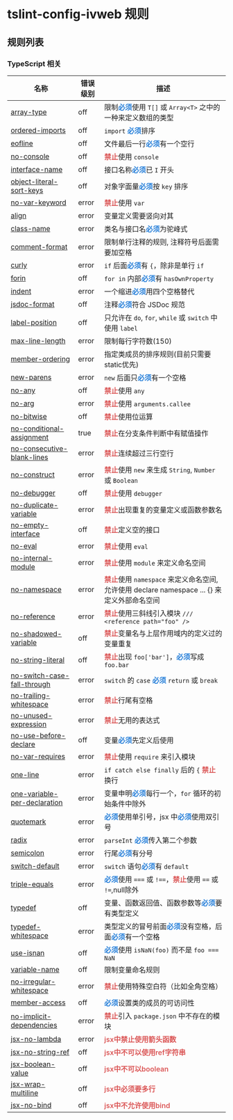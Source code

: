 # tslint-config-ivweb 规则

## 规则列表

### TypeScript 相关

<table>
    <thead>
        <tr>
            <th>名称</th>
            <th>错误级别</th>
            <th>描述</th>
        </tr>
    </thead>
    <tbody>
        <tr>
            <td><a href="https://palantir.github.io/tslint/rules/array-type/">array-type</a></td>
            <td>off</td>
            <td>限制<strong style="color:#267fd9; font-weight:600;">必须</strong>使用 <code>T[]</code> 或 <code>Array&lt;T&gt;</code> 之中的一种来定义数组的类型</td>
        </tr>
        <tr>
            <td><a href="https://palantir.github.io/tslint/rules/ordered-imports/">ordered-imports</a></td>
            <td>off</td>
            <td><code>import</code> <strong style="color:#267fd9; font-weight:600;">必须</strong>排序</td>
        </tr>
        <tr>
            <td><a href="https://palantir.github.io/tslint/rules/eofline/">eofline</a></td>
            <td>off</td>
            <td>文件最后一行<strong style="color:#267fd9; font-weight:600;">必须</strong>有一个空行</td>
        </tr>
        <tr>
            <td><a href="https://palantir.github.io/tslint/rules/no-console/">no-console</a></td>
            <td>off</td>
            <td><strong style="color:#db5757; font-weight:600;">禁止</strong>使用 <code>console</code></td>
        </tr>
        <tr>
            <td><a href="https://palantir.github.io/tslint/rules/interface-name/">interface-name</a></td>
            <td>off</td>
            <td>接口名称<strong style="color:#267fd9; font-weight:600;">必须</strong>已 <code>I</code> 开头</td>
        </tr>
        <tr>
            <td><a href="https://palantir.github.io/tslint/rules/object-literal-sort-keys/">object-literal-sort-keys</a></td>
            <td>off</td>
            <td>对象字面量<strong style="color:#267fd9; font-weight:600;">必须</strong>按 <code>key</code> 排序</td>
        </tr>
        <tr>
            <td><a href="https://palantir.github.io/tslint/rules/no-var-keyword/">no-var-keyword</a></td>
            <td>error</td>
            <td><strong style="color:#db5757; font-weight:600;">禁止</strong>使用 <code>var</code></td>
        </tr>
        <tr>
            <td><a href="https://palantir.github.io/tslint/rules/align/">align</a></td>
            <td>error</td>
            <td>变量定义需要竖向对其</td>
        </tr>
        <tr>
            <td><a href="https://palantir.github.io/tslint/rules/class-name/">class-name</a></td>
            <td>error</td>
            <td>类名与接口名<strong style="color:#267fd9; font-weight:600;">必须</strong>为驼峰式</td>
        </tr>
        <tr>
            <td><a href="https://palantir.github.io/tslint/rules/comment-format/">comment-format</a></td>
            <td>error</td>
            <td>限制单行注释的规则, 注释符号后面需要加空格</td>
        </tr>
        <tr>
            <td><a href="https://palantir.github.io/tslint/rules/curly/">curly</a></td>
            <td>error</td>
            <td><code>if</code> 后面<strong style="color:#267fd9; font-weight:600;">必须</strong>有 <code>{</code>，除非是单行 <code>if</code></td>
        </tr>
        <tr>
            <td><a href="https://palantir.github.io/tslint/rules/forin/">forin</a></td>
            <td>off</td>
            <td><code>for in</code> 内部<strong style="color:#267fd9; font-weight:600;">必须</strong>有 <code>hasOwnProperty</code></td>
        </tr>
        <tr>
            <td><a href="https://palantir.github.io/tslint/rules/indent/">indent</a></td>
            <td>error</td>
            <td>一个缩进<strong style="color:#267fd9; font-weight:600;">必须</strong>用四个空格替代</td>
        </tr>
        <tr>
            <td><a href="https://palantir.github.io/tslint/rules/jsdoc-format/">jsdoc-format</a></td>
            <td>off</td>
            <td>注释<strong style="color:#267fd9; font-weight:600;">必须</strong>符合 JSDoc 规范</td>
        </tr>
        <tr>
            <td><a href="https://palantir.github.io/tslint/rules/label-position/">label-position</a></td>
            <td>off</td>
            <td>只允许在 <code>do</code>, <code>for</code>, <code>while</code> 或 <code>switch</code> 中使用 <code>label</code></td>
        </tr>
        <tr>
            <td><a href="https://palantir.github.io/tslint/rules/max-line-length/">max-line-length</a></td>
            <td>error</td>
            <td>限制每行字符数(150)</td>
        </tr>
        <tr>
            <td><a href="https://palantir.github.io/tslint/rules/member-ordering/">member-ordering</a></td>
            <td>error</td>
            <td>指定类成员的排序规则(目前只需要static优先)</td>
        </tr>
        <tr>
            <td><a href="https://palantir.github.io/tslint/rules/new-parens/">new-parens</a></td>
            <td>error</td>
            <td><code>new</code> 后面只<strong style="color:#267fd9; font-weight:600;">必须</strong>有一个空格</td>
        </tr>
        <tr>
            <td><a href="https://palantir.github.io/tslint/rules/no-any/">no-any</a></td>
            <td>off</td>
            <td><strong style="color:#db5757; font-weight:600;">禁止</strong>使用 <code>any</code></td>
        </tr>
        <tr>
            <td><a href="https://palantir.github.io/tslint/rules/no-arg/">no-arg</a></td>
            <td>error</td>
            <td><strong style="color:#db5757; font-weight:600;">禁止</strong>使用 <code>arguments.callee</code></td>
        </tr>
        <tr>
            <td><a href="https://palantir.github.io/tslint/rules/no-bitwise/">no-bitwise</a></td>
            <td>off</td>
            <td><strong style="color:#db5757; font-weight:600;">禁止</strong>使用位运算</td>
        </tr>
        <tr>
            <td><a href="https://palantir.github.io/tslint/rules/no-conditional-assignment/">no-conditional-assignment</a></td>
            <td>true</td>
            <td><strong style="color:#db5757; font-weight:600;">禁止</strong>在分支条件判断中有赋值操作</td>
        </tr>
        <tr>
            <td><a href="https://palantir.github.io/tslint/rules/no-consecutive-blank-lines/">no-consecutive-blank-lines</a></td>
            <td>error</td>
            <td><strong style="color:#db5757; font-weight:600;">禁止</strong>连续超过三行空行</td>
        </tr>
        <tr>
            <td><a href="https://palantir.github.io/tslint/rules/no-construct/">no-construct</a></td>
            <td>error</td>
            <td><strong style="color:#db5757; font-weight:600;">禁止</strong>使用 <code>new</code> 来生成 <code>String</code>, <code>Number</code> 或 <code>Boolean</code></td>
        </tr>
        <tr>
            <td><a href="https://palantir.github.io/tslint/rules/no-debugger/">no-debugger</a></td>
            <td>off</td>
            <td><strong style="color:#db5757; font-weight:600;">禁止</strong>使用 <code>debugger</code></td>
        </tr>
        <tr>
            <td><a href="https://palantir.github.io/tslint/rules/no-duplicate-variable/">no-duplicate-variable</a></td>
            <td>error</td>
            <td><strong style="color:#db5757; font-weight:600;">禁止</strong>出现重复的变量定义或函数参数名</td>
        </tr>
        <tr>
            <td><a href="https://palantir.github.io/tslint/rules/no-empty-interface/">no-empty-interface</a></td>
            <td>off</td>
            <td><strong style="color:#db5757; font-weight:600;">禁止</strong>定义空的接口</td>
        </tr>
        <tr>
            <td><a href="https://palantir.github.io/tslint/rules/no-eval/">no-eval</a></td>
            <td>error</td>
            <td><strong style="color:#db5757; font-weight:600;">禁止</strong>使用 <code>eval</code></td>
        </tr>
        <tr>
            <td><a href="https://palantir.github.io/tslint/rules/no-internal-module/">no-internal-module</a></td>
            <td>error</td>
            <td><strong style="color:#db5757; font-weight:600;">禁止</strong>使用 <code>module</code> 来定义命名空间</td>
        </tr>
        <tr>
            <td><a href="https://palantir.github.io/tslint/rules/no-namespace/">no-namespace</a></td>
            <td>error</td>
            <td><strong style="color:#db5757; font-weight:600;">禁止</strong>使用 <code>namespace</code> 来定义命名空间,允许使用 declare namespace ... {} 来定义外部命名空间</td>
        </tr>
        <tr>
            <td><a href="https://palantir.github.io/tslint/rules/no-reference/">no-reference</a></td>
            <td>error</td>
            <td><strong style="color:#db5757; font-weight:600;">禁止</strong>使用三斜线引入模块 <code>/// &lt;reference path="foo" /&gt;</code></td>
        </tr>
        <tr>
            <td><a href="https://palantir.github.io/tslint/rules/no-shadowed-variable/">no-shadowed-variable</a></td>
            <td>off</td>
            <td><strong style="color:#db5757; font-weight:600;">禁止</strong>变量名与上层作用域内的定义过的变量重复</td>
        </tr>
        <tr>
            <td><a href="https://palantir.github.io/tslint/rules/no-string-literal/">no-string-literal</a></td>
            <td>off</td>
            <td><strong style="color:#db5757; font-weight:600;">禁止</strong>出现 <code>foo['bar']</code>，<strong style="color:#267fd9; font-weight:600;">必须</strong>写成 <code>foo.bar</code></td>
        </tr>
        <tr>
            <td><a href="https://palantir.github.io/tslint/rules/no-switch-case-fall-through/">no-switch-case-fall-through</a></td>
            <td>error</td>
            <td><code>switch</code> 的 <code>case</code> <strong style="color:#267fd9; font-weight:600;">必须</strong> <code>return</code> 或 <code>break</code></td>
        </tr>
        <tr>
            <td><a href="https://palantir.github.io/tslint/rules/no-trailing-whitespace/">no-trailing-whitespace</a></td>
            <td>error</td>
            <td><strong style="color:#db5757; font-weight:600;">禁止</strong>行尾有空格</td>
        </tr>
        <tr>
            <td><a href="https://palantir.github.io/tslint/rules/no-unused-expression/">no-unused-expression</a></td>
            <td>error</td>
            <td><strong style="color:#db5757; font-weight:600;">禁止</strong>无用的表达式</td>
        </tr>
        <tr>
            <td><a href="https://palantir.github.io/tslint/rules/no-use-before-declare/">no-use-before-declare</a></td>
            <td>off</td>
            <td>变量<strong style="color:#267fd9; font-weight:600;">必须</strong>先定义后使用</td>
        </tr>
        <tr>
            <td><a href="https://palantir.github.io/tslint/rules/no-var-requires/">no-var-requires</a></td>
            <td>error</td>
            <td><strong style="color:#db5757; font-weight:600;">禁止</strong>使用 <code>require</code> 来引入模块</td>
        </tr>
        <tr>
            <td><a href="https://palantir.github.io/tslint/rules/one-line/">one-line</a></td>
            <td>error</td>
            <td><code>if catch else finally</code> 后的 <code>{</code> <strong style="color:#db5757; font-weight:600;">禁止</strong>换行</td>
        </tr>
        <tr>
            <td><a href="https://palantir.github.io/tslint/rules/one-variable-per-declaration/">one-variable-per-declaration</a></td>
            <td>error</td>
            <td>变量申明<strong style="color:#267fd9; font-weight:600;">必须</strong>每行一个，<code>for</code> 循环的初始条件中除外</td>
        </tr>
        <tr>
            <td><a href="https://palantir.github.io/tslint/rules/quotemark/">quotemark</a></td>
            <td>error</td>
            <td><strong style="color:#267fd9; font-weight:600;">必须</strong>使用单引号，jsx 中<strong style="color:#267fd9; font-weight:600;">必须</strong>使用双引号</td>
        </tr>
        <tr>
            <td><a href="https://palantir.github.io/tslint/rules/radix/">radix</a></td>
            <td>error</td>
            <td><code>parseInt</code> <strong style="color:#267fd9; font-weight:600;">必须</strong>传入第二个参数</td>
        </tr>
        <tr>
            <td><a href="https://palantir.github.io/tslint/rules/semicolon/">semicolon</a></td>
            <td>error</td>
            <td>行尾<strong style="color:#267fd9; font-weight:600;">必须</strong>有分号</td>
        </tr>
        <tr>
            <td><a href="https://palantir.github.io/tslint/rules/switch-default/">switch-default</a></td>
            <td>error</td>
            <td><code>switch</code> 语句<strong style="color:#267fd9; font-weight:600;">必须</strong>有 <code>default</code></td>
        </tr>
        <tr>
            <td><a href="https://palantir.github.io/tslint/rules/triple-equals/">triple-equals</a></td>
            <td>error</td>
            <td><strong style="color:#267fd9; font-weight:600;">必须</strong>使用 <code>===</code> 或 <code>!==</code>，<strong style="color:#db5757; font-weight:600;">禁止</strong>使用 <code>==</code> 或 <code>!=</code>,null除外</td>
        </tr>
        <tr>
            <td><a href="https://palantir.github.io/tslint/rules/typedef/">typedef</a></td>
            <td>off</td>
            <td>变量、函数返回值、函数参数等<strong style="color:#267fd9; font-weight:600;">必须</strong>要有类型定义</td>
        </tr>
        <tr>
            <td><a href="https://palantir.github.io/tslint/rules/typedef-whitespace/">typedef-whitespace</a></td>
            <td>error</td>
            <td>类型定义的冒号前面<strong style="color:#267fd9; font-weight:600;">必须</strong>没有空格，后面<strong style="color:#267fd9; font-weight:600;">必须</strong>有一个空格</td>
        </tr>
        <tr>
            <td><a href="https://palantir.github.io/tslint/rules/use-isnan/">use-isnan</a></td>
            <td>off</td>
            <td><strong style="color:#267fd9; font-weight:600;">必须</strong>使用 <code>isNaN(foo)</code> 而不是 <code>foo === NaN</code></td>
        </tr>
        <tr>
            <td><a href="https://palantir.github.io/tslint/rules/variable-name/">variable-name</a></td>
            <td>off</td>
            <td>限制变量命名规则</td>
        </tr>
        <tr>
            <td><a href="https://palantir.github.io/tslint/rules/no-irregular-whitespace/">no-irregular-whitespace</a></td>
            <td>error</td>
            <td><strong style="color:#db5757; font-weight:600;">禁止</strong>使用特殊空白符（比如全角空格）</td>
        </tr>
        <tr>
            <td><a href="https://palantir.github.io/tslint/rules/member-access/">member-access</a></td>
            <td>off</td>
            <td><strong style="color:#267fd9; font-weight:600;">必须</strong>设置类的成员的可访问性</td>
        </tr>
        <tr>
            <td><a href="https://palantir.github.io/tslint/rules/no-implicit-dependencies/">no-implicit-dependencies</a></td>
            <td>error</td>
            <td><strong style="color:#db5757; font-weight:600;">禁止</strong>引入 <code>package.json</code> 中不存在的模块</td>
        </tr>
        <tr>
            <td><a href="https://palantir.github.io/tslint/rules/no-implicit-dependencies/">jsx-no-lambda</a></td>
            <td>error</td>
            <td><strong style="color:#db5757; font-weight:600;">jsx中禁止使用箭头函数</strong></td>
        </tr>
        <tr>
            <td><a href="https://palantir.github.io/tslint/rules/no-implicit-dependencies/">jsx-no-string-ref</a></td>
            <td>off</td>
            <td><strong style="color:#db5757; font-weight:600;">jsx中不可以使用ref字符串</strong></td>
        </tr>
        <tr>
            <td><a href="https://palantir.github.io/tslint/rules/no-implicit-dependencies/">jsx-boolean-value</a></td>
            <td>off</td>
            <td><strong style="color:#db5757; font-weight:600;">jsx中不可以boolean</strong></td>
        </tr>
        <tr>
            <td><a href="https://palantir.github.io/tslint/rules/no-implicit-dependencies/">jsx-wrap-multiline</a></td>
            <td>off</td>
            <td><strong style="color:#db5757; font-weight:600;">jsx中必须要多行</strong></td>
        </tr>
        <tr>
            <td><a href="https://palantir.github.io/tslint/rules/no-implicit-dependencies/">jsx-no-bind</a></td>
            <td>off</td>
            <td><strong style="color:#db5757; font-weight:600;">jsx中不允许使用bind</strong></td>
        </tr>
    </tbody>
</table>